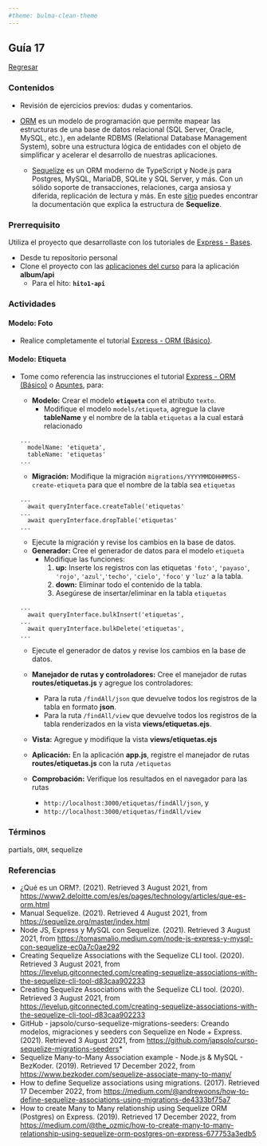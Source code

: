 ```yaml
---
#theme: bulma-clean-theme
---
```


## Guía 17

[Regresar](/DAWM/)

### Contenidos

* Revisión de ejercicios previos: dudas y comentarios.

* [ORM](https://www2.deloitte.com/es/es/pages/technology/articles/que-es-orm.html) es un modelo de programación que permite mapear las estructuras de una base de datos relacional (SQL Server, Oracle, MySQL, etc.), en adelante RDBMS (Relational Database Management System), sobre una estructura lógica de entidades con el objeto de simplificar y acelerar el desarrollo de nuestras aplicaciones.
  + [Sequelize](https://sequelize.org/) es un ORM moderno de TypeScript y Node.js para Postgres, MySQL, MariaDB, SQLite y SQL Server, y más. Con un sólido soporte de transacciones, relaciones, carga ansiosa y diferida, replicación de lectura y más. En este [sitio](https://gist.github.com/vapurrmaid/a111bf3fc0224751cb2f76532aac2465) puedes encontrar la documentación que explica la estructura de **Sequelize**.


### Prerrequisito

Utiliza el proyecto que desarrollaste con los tutoriales de [Express - Bases](https://dawfiec.github.io/DAWM/tutoriales/express_bases.html).
  
* Desde tu repositorio personal
* Clone el proyecto con las [aplicaciones del curso](https://github.com/DAWFIEC/DAWM-apps) para la aplicación **album/api**
    - Para el hito: **`hito1-api`**

### Actividades

#### Modelo: Foto

* Realice completamente el tutorial [Express - ORM (Básico)](https://dawfiec.github.io/DAWM/tutoriales/express_ormbasico.html).

#### Modelo: Etiqueta

* Tome como referencia las instrucciones el tutorial [Express - ORM (Básico)](https://dawfiec.github.io/DAWM/tutoriales/express_ormbasico.html) o [Apuntes](https://dawfiec.github.io/DAWM/paginas/apuntes.html), para:
  + **Modelo:** Crear el modelo **`etiqueta`** con el atributo `texto`. 
    - Modifique el modelo `models/etiqueta`, agregue la clave **tableName** y el nombre de la tabla `etiquetas` a la cual estará relacionado
  ```
  ...
    modelName: 'etiqueta',
    tableName: 'etiquetas'
  ...
  ```

  + **Migración:** Modifique la migración `migrations/YYYYMMDDHHMMSS-create-etiqueta` para que el nombre de la tabla sea `etiquetas`

  ```
  ...
    await queryInterface.createTable('etiquetas' 
  ...
    await queryInterface.dropTable('etiquetas' 
  ...
  ```

    - Ejecute la migración y revise los cambios en la base de datos.

  + **Generador:** Cree el generador de datos para el modelo `etiqueta`
    - Modifique las funciones:
      1. **up:** Inserte los registros con las etiquetas `'foto'`, `'payaso'`, `'rojo'`, `'azul'`,`'techo'`, `'cielo'`, `'foco'` y `'luz'` a la tabla.
      2. **down:** Eliminar todo el contenido de la tabla.
      3. Asegúrese de insertar/eliminar en la tabla `etiquetas` 

  ```
  ...
    await queryInterface.bulkInsert('etiquetas',
  ...
    await queryInterface.bulkDelete('etiquetas',
  ...
  ```

    - Ejecute el generador de datos y revise los cambios en la base de datos.
  
  + **Manejador de rutas y controladores:** Cree el manejador de rutas **routes/etiquetas.js** y agregue los controladores:
    - Para la ruta `/findAll/json` que devuelve todos los registros de la tabla en formato **json**.
    - Para la ruta `/findAll/view` que devuelve todos los registros de la tabla renderizados en la vista **views/etiquetas.ejs**.
  
  
  + **Vista:** Agregue y modifique la vista **views/etiquetas.ejs**
  
  + **Aplicación:** En la aplicación **app.js**, registre el manejador de rutas **routes/etiquetas.js** con la ruta `/etiquetas`
  
  + **Comprobación:** Verifique los resultados en el navegador para las rutas 
    - `http://localhost:3000/etiquetas/findAll/json`, y 
    - `http://localhost:3000/etiquetas/findAll/view`



### Términos

partials, `ORM`, sequelize

### Referencias

* ¿Qué es un ORM?. (2021). Retrieved 3 August 2021, from https://www2.deloitte.com/es/es/pages/technology/articles/que-es-orm.html
* Manual Sequelize. (2021). Retrieved 4 August 2021, from https://sequelize.org/master/index.html
* Node JS, Express y MySQL con Sequelize. (2021). Retrieved 3 August 2021, from https://tomasmalio.medium.com/node-js-express-y-mysql-con-sequelize-ec0a7c0ae292
* Creating Sequelize Associations with the Sequelize CLI tool. (2020). Retrieved 3 August 2021, from https://levelup.gitconnected.com/creating-sequelize-associations-with-the-sequelize-cli-tool-d83caa902233
* Creating Sequelize Associations with the Sequelize CLI tool. (2020). Retrieved 3 August 2021, from https://levelup.gitconnected.com/creating-sequelize-associations-with-the-sequelize-cli-tool-d83caa902233
* GitHub - japsolo/curso-sequelize-migrations-seeders: Creando modelos, migraciones y seeders con Sequelize en Node + Express. (2021). Retrieved 3 August 2021, from https://github.com/japsolo/curso-sequelize-migrations-seeders*
* Sequelize Many-to-Many Association example - Node.js & MySQL - BezKoder. (2019). Retrieved 17 December 2022, from https://www.bezkoder.com/sequelize-associate-many-to-many/
* How to define Sequelize associations using migrations. (2017). Retrieved 17 December 2022, from https://medium.com/@andrewoons/how-to-define-sequelize-associations-using-migrations-de4333bf75a7
* How to create Many to Many relationship using Sequelize ORM (Postgres) on Express. (2019). Retrieved 17 December 2022, from https://medium.com/@the_ozmic/how-to-create-many-to-many-relationship-using-sequelize-orm-postgres-on-express-677753a3edb5